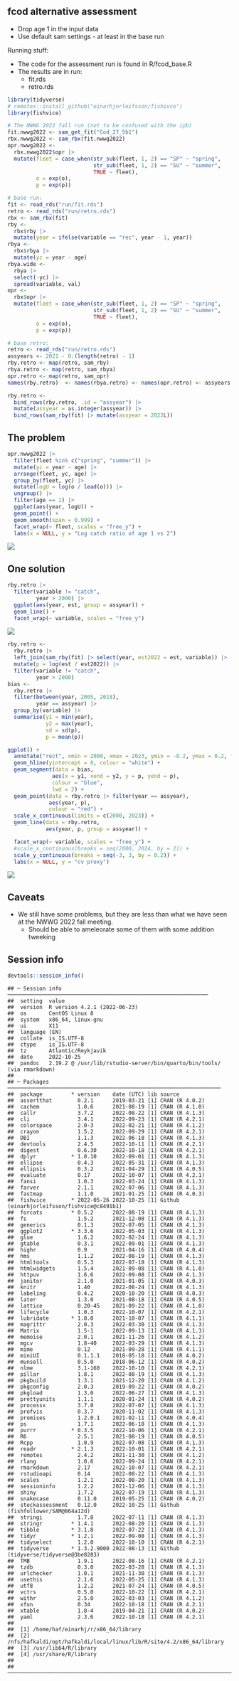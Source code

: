 
## fcod alternative assessment

- Drop age 1 in the input data
- Use default sam settings - at least in the base run

Running stuff:

- The code for the assessment run is found in R/fcod_base.R
- The results are in run:
  - fit.rds
  - retro.rds

<!-- README.md is generated from README.Rmd. Please edit that file -->

``` r
library(tidyverse)
# remotes::install_github("einarhjorleifsson/fishivce")
library(fishvice)

# The NWWG 2022 fall run (not to be confused with the ipb)
fit.nwwg2022 <- sam_get_fit("Cod_27_5b1")
rbx.nwwg2022 <- sam_rbx(fit.nwwg2022)
opr.nwwg2022 <-
  rbx.nwwg2022$opr |>
  mutate(fleet = case_when(str_sub(fleet, 1, 2) == "SP" ~ "spring",
                           str_sub(fleet, 1, 2) == "SU" ~ "summer",
                           TRUE ~ fleet),
         o = exp(o),
         p = exp(p))

# base run:
fit <- read_rds("run/fit.rds")
retro <- read_rds("run/retro.rds")
rbx <- sam_rbx(fit)
rby <- 
  rbx$rby |> 
  mutate(year = ifelse(variable == "rec", year - 1, year))
rbya <-
  rbx$rbya |>
  mutate(yc = year - age)
rbya.wide <- 
  rbya |> 
  select(-yc) |> 
  spread(variable, val)
opr <-
  rbx$opr |>
  mutate(fleet = case_when(str_sub(fleet, 1, 2) == "SP" ~ "spring",
                           str_sub(fleet, 1, 2) == "SU" ~ "summer",
                           TRUE ~ fleet),
         o = exp(o),
         p = exp(p))

# base retro:
retro <- read_rds("run/retro.rds")
assyears <- 2021 - 0:(length(retro) - 1)
rby.retro <- map(retro, sam_rby)
rbya.retro <- map(retro, sam_rbya)
opr.retro <- map(retro, sam_opr)
names(rby.retro)  <- names(rbya.retro) <- names(opr.retro) <- assyears

rby.retro <- 
  bind_rows(rby.retro, .id = "assyear") |> 
  mutate(assyear = as.integer(assyear)) |> 
  bind_rows(sam_rby(fit) |> mutate(assyear = 2022L))
```

## The problem

``` r
opr.nwwg2022 |> 
  filter(fleet %in% c("spring", "summer")) |> 
  mutate(yc = year - age) |> 
  arrange(fleet, yc, age) |> 
  group_by(fleet, yc) |> 
  mutate(logU = log(o / lead(o))) |> 
  ungroup() |> 
  filter(age == 1) |> 
  ggplot(aes(year, logU)) +
  geom_point() +
  geom_smooth(span = 0.999) +
  facet_wrap(~ fleet, scales = "free_y") +
  labs(x = NULL, y = "Log catch ratio of age 1 vs 2")
```

![](README_files/figure-gfm/unnamed-chunk-2-1.png)<!-- -->

## One solution

``` r
rby.retro |> 
  filter(variable != "catch",
         year > 2000) |> 
  ggplot(aes(year, est, group = assyear)) +
  geom_line() +
  facet_wrap(~ variable, scales = "free_y")
```

![](README_files/figure-gfm/unnamed-chunk-3-1.png)<!-- -->

``` r
rby.retro <- 
  rby.retro |> 
  left_join(sam_rby(fit) |> select(year, est2022 = est, variable)) |> 
  mutate(p = log(est / est2022)) |> 
  filter(variable != "catch",
         year > 2000)
bias <- 
  rby.retro |> 
  filter(between(year, 2005, 2018),
         year == assyear) |> 
  group_by(variable) |> 
  summarise(y1 = min(year),
            y2 = max(year),
            sd = sd(p),
            p = mean(p))
```

``` r
ggplot() +
  annotate("rect", xmin = 2000, xmax = 2023, ymin = -0.2, ymax = 0.2, fill = "pink") +
  geom_hline(yintercept = 0, colour = "white") +
  geom_segment(data = bias,
              aes(x = y1, xend = y2, y = p, yend = p),
              colour = "blue",
              lwd = 2) +
  geom_point(data = rby.retro |> filter(year == assyear),
             aes(year, p),
             colour = "red") +
  scale_x_continuous(limits = c(2000, 2023)) +
  geom_line(data = rby.retro,
            aes(year, p, group = assyear)) +

  facet_wrap(~ variable, scales = "free_y") +
  #scale_x_continuous(breaks = seq(2000, 2024, by = 2)) +
  scale_y_continuous(breaks = seq(-3, 3, by = 0.2)) +
  labs(x = NULL, y = "cv proxy")
```

![](README_files/figure-gfm/unnamed-chunk-4-1.png)<!-- -->

## Caveats

- We still have some problems, but they are less than what we have seen
  at the NWWG 2022 fall meeting.
  - Should be able to ameleorate some of them with some addition
    tweeking

## Session info

``` r
devtools::session_info()
```

    ## ─ Session info ───────────────────────────────────────────────────────────────
    ##  setting  value
    ##  version  R version 4.2.1 (2022-06-23)
    ##  os       CentOS Linux 8
    ##  system   x86_64, linux-gnu
    ##  ui       X11
    ##  language (EN)
    ##  collate  is_IS.UTF-8
    ##  ctype    is_IS.UTF-8
    ##  tz       Atlantic/Reykjavik
    ##  date     2022-10-25
    ##  pandoc   2.19.2 @ /usr/lib/rstudio-server/bin/quarto/bin/tools/ (via rmarkdown)
    ## 
    ## ─ Packages ───────────────────────────────────────────────────────────────────
    ##  package         * version    date (UTC) lib source
    ##  assertthat        0.2.1      2019-03-21 [1] CRAN (R 4.0.2)
    ##  cachem            1.0.6      2021-08-19 [1] CRAN (R 4.1.0)
    ##  callr             3.7.2      2022-08-22 [1] CRAN (R 4.1.3)
    ##  cli               3.4.1      2022-09-23 [1] CRAN (R 4.2.1)
    ##  colorspace        2.0-3      2022-02-21 [1] CRAN (R 4.1.2)
    ##  crayon            1.5.2      2022-09-29 [1] CRAN (R 4.2.1)
    ##  DBI               1.1.3      2022-06-18 [1] CRAN (R 4.1.3)
    ##  devtools          2.4.5      2022-10-11 [1] CRAN (R 4.2.1)
    ##  digest            0.6.30     2022-10-18 [1] CRAN (R 4.2.1)
    ##  dplyr           * 1.0.10     2022-09-01 [1] CRAN (R 4.1.3)
    ##  ellipse           0.4.3      2022-05-31 [1] CRAN (R 4.1.3)
    ##  ellipsis          0.3.2      2021-04-29 [1] CRAN (R 4.0.5)
    ##  evaluate          0.17       2022-10-07 [1] CRAN (R 4.2.1)
    ##  fansi             1.0.3      2022-03-24 [1] CRAN (R 4.1.3)
    ##  farver            2.1.1      2022-07-06 [1] CRAN (R 4.1.3)
    ##  fastmap           1.1.0      2021-01-25 [1] CRAN (R 4.0.3)
    ##  fishvice        * 2022-05-26 2022-10-25 [1] Github (einarhjorleifsson/fishvice@c8491b1)
    ##  forcats         * 0.5.2      2022-08-19 [1] CRAN (R 4.1.3)
    ##  fs                1.5.2      2021-12-08 [1] CRAN (R 4.1.3)
    ##  generics          0.1.3      2022-07-05 [1] CRAN (R 4.1.3)
    ##  ggplot2         * 3.3.6      2022-05-03 [1] CRAN (R 4.1.3)
    ##  glue              1.6.2      2022-02-24 [1] CRAN (R 4.1.3)
    ##  gtable            0.3.1      2022-09-01 [1] CRAN (R 4.1.3)
    ##  highr             0.9        2021-04-16 [1] CRAN (R 4.0.4)
    ##  hms               1.1.2      2022-08-19 [1] CRAN (R 4.1.3)
    ##  htmltools         0.5.3      2022-07-18 [1] CRAN (R 4.1.3)
    ##  htmlwidgets       1.5.4      2021-09-08 [1] CRAN (R 4.1.0)
    ##  httpuv            1.6.6      2022-09-08 [1] CRAN (R 4.1.3)
    ##  janitor           2.1.0      2021-01-05 [1] CRAN (R 4.0.3)
    ##  knitr             1.40       2022-08-24 [1] CRAN (R 4.1.3)
    ##  labeling          0.4.2      2020-10-20 [1] CRAN (R 4.0.3)
    ##  later             1.3.0      2021-08-18 [1] CRAN (R 4.0.5)
    ##  lattice           0.20-45    2021-09-22 [1] CRAN (R 4.1.0)
    ##  lifecycle         1.0.3      2022-10-07 [1] CRAN (R 4.2.1)
    ##  lubridate       * 1.8.0      2021-10-07 [1] CRAN (R 4.1.1)
    ##  magrittr          2.0.3      2022-03-30 [1] CRAN (R 4.1.3)
    ##  Matrix            1.5-1      2022-09-13 [1] CRAN (R 4.1.3)
    ##  memoise           2.0.1      2021-11-26 [1] CRAN (R 4.1.2)
    ##  mgcv              1.8-40     2022-03-29 [1] CRAN (R 4.1.3)
    ##  mime              0.12       2021-09-28 [1] CRAN (R 4.1.1)
    ##  miniUI            0.1.1.1    2018-05-18 [1] CRAN (R 4.0.2)
    ##  munsell           0.5.0      2018-06-12 [1] CRAN (R 4.0.2)
    ##  nlme              3.1-160    2022-10-10 [1] CRAN (R 4.2.1)
    ##  pillar            1.8.1      2022-08-19 [1] CRAN (R 4.1.3)
    ##  pkgbuild          1.3.1      2021-12-20 [1] CRAN (R 4.1.2)
    ##  pkgconfig         2.0.3      2019-09-22 [1] CRAN (R 4.0.2)
    ##  pkgload           1.3.0      2022-06-27 [1] CRAN (R 4.1.3)
    ##  prettyunits       1.1.1      2020-01-24 [1] CRAN (R 4.0.2)
    ##  processx          3.7.0      2022-07-07 [1] CRAN (R 4.1.3)
    ##  profvis           0.3.7      2020-11-02 [1] CRAN (R 4.1.3)
    ##  promises          1.2.0.1    2021-02-11 [1] CRAN (R 4.0.4)
    ##  ps                1.7.1      2022-06-18 [1] CRAN (R 4.1.3)
    ##  purrr           * 0.3.5      2022-10-06 [1] CRAN (R 4.2.1)
    ##  R6                2.5.1      2021-08-19 [1] CRAN (R 4.0.5)
    ##  Rcpp              1.0.9      2022-07-08 [1] CRAN (R 4.1.3)
    ##  readr           * 2.1.3      2022-10-01 [1] CRAN (R 4.2.1)
    ##  remotes           2.4.2      2021-11-30 [1] CRAN (R 4.1.2)
    ##  rlang             1.0.6      2022-09-24 [1] CRAN (R 4.2.1)
    ##  rmarkdown         2.17       2022-10-07 [1] CRAN (R 4.2.1)
    ##  rstudioapi        0.14       2022-08-22 [1] CRAN (R 4.1.3)
    ##  scales            1.2.1      2022-08-20 [1] CRAN (R 4.1.3)
    ##  sessioninfo       1.2.2      2021-12-06 [1] CRAN (R 4.1.3)
    ##  shiny             1.7.2      2022-07-19 [1] CRAN (R 4.1.3)
    ##  snakecase         0.11.0     2019-05-25 [1] CRAN (R 4.0.2)
    ##  stockassessment   0.12.0     2022-10-25 [1] Github (fishfollower/SAM@864a12d)
    ##  stringi           1.7.8      2022-07-11 [1] CRAN (R 4.1.3)
    ##  stringr         * 1.4.1      2022-08-20 [1] CRAN (R 4.1.3)
    ##  tibble          * 3.1.8      2022-07-22 [1] CRAN (R 4.1.3)
    ##  tidyr           * 1.2.1      2022-09-08 [1] CRAN (R 4.1.3)
    ##  tidyselect        1.2.0      2022-10-10 [1] CRAN (R 4.2.1)
    ##  tidyverse       * 1.3.2.9000 2022-08-13 [1] Github (tidyverse/tidyverse@3be8283)
    ##  TMB               1.9.1      2022-08-16 [1] CRAN (R 4.2.1)
    ##  tzdb              0.3.0      2022-03-28 [1] CRAN (R 4.1.3)
    ##  urlchecker        1.0.1      2021-11-30 [1] CRAN (R 4.1.3)
    ##  usethis           2.1.6      2022-05-25 [1] CRAN (R 4.1.3)
    ##  utf8              1.2.2      2021-07-24 [1] CRAN (R 4.0.5)
    ##  vctrs             0.5.0      2022-10-22 [1] CRAN (R 4.2.1)
    ##  withr             2.5.0      2022-03-03 [1] CRAN (R 4.1.2)
    ##  xfun              0.34       2022-10-18 [1] CRAN (R 4.2.1)
    ##  xtable            1.8-4      2019-04-21 [1] CRAN (R 4.0.2)
    ##  yaml              2.3.6      2022-10-18 [1] CRAN (R 4.2.1)
    ## 
    ##  [1] /home/haf/einarhj/r/x86_64/library
    ##  [2] /nfs/hafkaldi/opt/hafkaldi/local/linux/lib/R/site/4.2/x86_64/library
    ##  [3] /usr/lib64/R/library
    ##  [4] /usr/share/R/library
    ## 
    ## ──────────────────────────────────────────────────────────────────────────────
